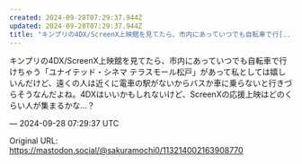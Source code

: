 ```yaml
---
created: 2024-09-28T07:29:37.944Z
updated: 2024-09-28T07:29:37.944Z
title: "キンプリの4DX/ScreenX上映館を見てたら、市内にあっていつでも自転車で行[...]"
---
```


<p>キンプリの4DX/ScreenX上映館を見てたら、市内にあっていつでも自転車で行けちゃう「ユナイテッド・シネマ テラスモール松戸」があって私としては嬉しいんだけど、遠くの人は近くに電車の駅がないからバスか車に乗らないと行きづらそうなんだよね。4DXはいいかもしれないけど、ScreenXの応援上映はどのくらい人が集まるかな…？</p>

&mdash; 2024-09-28 07:29:37 UTC

Original URL: https://mastodon.social/@sakuramochi0/113214002163908770
